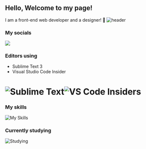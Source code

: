 ## Hello, Welcome to my page!
I am a front-end web developer and a designer! 👻
![header](https://capsule-render.vercel.app/api?type=rect&color=auto&height=1)
### My socials
  <a href="https://discordapp.com/users/305337907466469387"><img src="https://img.shields.io/badge/Discord-%237289DA.svg?style=for-the-badge&logo=discord&logoColor=white"/></a>
### Editors using
- Sublime Text 3 
- Visual Studio Code Insider
# ![Sublime Text](https://img.shields.io/badge/sublime_text-%23575757.svg?style=for-the-badge&logo=sublime-text&logoColor=important)![VS Code Insiders](https://img.shields.io/badge/VS%20Code%20Insiders-35b393.svg?style=for-the-badge&logo=visual-studio-code&logoColor=white)
### My skills
![My Skills](https://skillicons.dev/icons?i=js,html,css,bootstrap,figma,ps,ai)
### Currently studying
![Studying](https://skillicons.dev/icons?i=js)
